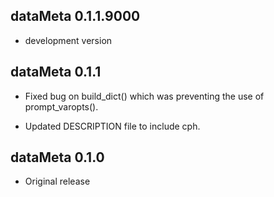 ## dataMeta 0.1.1.9000  
* development version

## dataMeta 0.1.1

* Fixed bug on build_dict() which was preventing
the use of prompt_varopts(). 

* Updated DESCRIPTION file to include cph.  
  
## dataMeta 0.1.0  
  
* Original release
